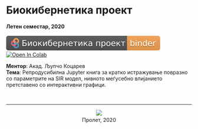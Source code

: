 # Биокибернетика проект
**Летен семестар, 2020** <br> <br>
[![Binder](https://github.com/zelenkastiot/binder_badges/blob/master/badges/covid19book-badge.svg)](https://mybinder.org/v2/gh/zelenkastiot/COVID-19_book/master?urlpath=lab/tree/content/)
[![Open In Colab](https://colab.research.google.com/assets/colab-badge.svg)](https://colab.research.google.com/drive/1CiiyvS2x_6rDYZqDF9ioTrFKxT7b5QRz?usp=sharing%2Fgithub%2Fzelenkastiot%2FCOVID-19_book%2Fblob%2Fmaster%2Fcontent%2F02_codingSIR%2F2_scenario.ipynb)


**Ментор**: Акад. Љупчо Коцарев <br>
**Тема**: Репродусибилна Jupyter книга за кратко истражување повразно со параметрите на SIR модел, нивното меѓусебно влијанието претставено со интерактивни графици. 


<br>

<hr>
<p align="center">
<img src="https://github.com/zelenkastiot/images/blob/master/image_thumb-15.png" style="width:20px;"></img> <br>
Пролет, 2020
</p>
